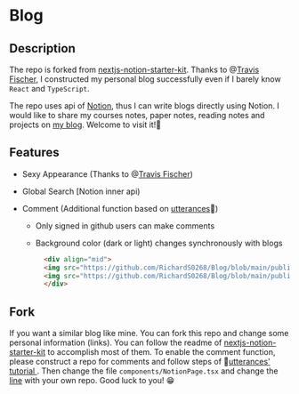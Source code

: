 # Blog

## Description

The repo is forked from [nextjs-notion-starter-kit](https://github.com/transitive-bullshit/nextjs-notion-starter-kit). Thanks to @[Travis Fischer](https://github.com/transitive-bullshit), I constructed my personal blog successfully even if I barely know `React` and  `TypeScript`.

The repo uses api of [Notion](https://www.notion.so), thus I can write blogs directly using Notion. I would like to share my courses notes, paper notes, reading notes and projects on [my blog](https://richardsong.space). Welcome to visit it!🥳

## Features

+ Sexy Appearance (Thanks to @[Travis Fischer](https://github.com/transitive-bullshit))
+ Global Search [Notion inner api)

+ Comment (Additional function based on [utterances](https://github.com/utterance/utterances)🔮) 

  + Only signed in github users can make comments

  + Background color (dark or light) changes synchronously with blogs

    ```html
      <div align="mid">
      <img src="https://github.com/RichardS0268/Blog/blob/main/public/1.png">
      <img src="https://github.com/RichardS0268/Blog/blob/main/public/2.png">
      </div>
    ```

## Fork

If you want a similar blog like mine. You can fork this repo and change some personal information (links). You can follow the readme of  [nextjs-notion-starter-kit](https://github.com/transitive-bullshit/nextjs-notion-starter-kit) to accomplish most of them. To enable the comment function, please construct a repo for comments and follow steps of 🔮[utterances' tutorial ](https://utteranc.es/). Then change the file `components/NotionPage.tsx` and change the [line](https://github.com/RichardS0268/Blog/blob/main/components/NotionPage.tsx#:~:text=repo%3D%7B%27RichardS0268/BlogFeedback%27%7D) with your own repo. Good luck to you! 😁

